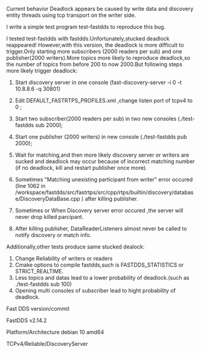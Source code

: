 Current behavior
Deadlock appears be caused by write data and discovery entity threads using tcp transport on the writer side.

I write a simple test program test-fastdds to reproduce this bug.

I tested test-fastdds with fastdds.Unfortunately,stucked deadlock reappeared! However,with this version, the deadlock is more difficult to trigger.Only starting more subscribers (2000 readers per sub) and one publisher(2000 writers).More topics more likely to reproduce deadlock,so the number of topics from before 200 to now 2000.But following steps more likely trigger deadlock:

1. Start discovery server in one console (fast-discovery-server -i 0 -t 10.8.8.6 -q 30801)
2. Edit DEFAULT_FASTRTPS_PROFILES.xml ,change listen port of tcpv4 to 0 ;
3. Start two subscriber(2000 readers per sub) in two new consoles (./test-fastdds sub 2000);
4. Start one publisher (2000 writers) in new console (./test-fastdds pub 2000);
5. Wait for matching,and then more likely discovery server or writers are sucked and deadlock may occur because of incorrect matching number (if no deadlock, kill and restart publisher once more).

1. Sometimes "Matching unexisting participant from writer" error occured (line 1062 in /workspace/fastdds/src/fastrtps/src/cpp/rtps/builtin/discovery/database/DiscoveryDataBase.cpp ) after killing publisher.
2. Sometimes or When Discovery server error occured ,the server will never drop killed parcipant.
3. After killing publisher, DataReaderListeners almost never be called to notify discovery or match info.

Additionally,other tests produce same stucked dealock:

1. Change Reliability of writers or readers
2. Cmake options to compile fastdds,such is FASTDDS_STATISTICS or STRICT_REALTIME.
3. Less topics and datas lead to a lower probability of deadlock.(such as ./test-fastdds sub 100)
4. Opening multi consoles of subscriber lead to hight probability of deadlock.

Fast DDS version/commit

FastDDS v2.14.2

Platform/Architecture
debian 10 amd64

TCPv4/Reliable/DiscoveryServer
